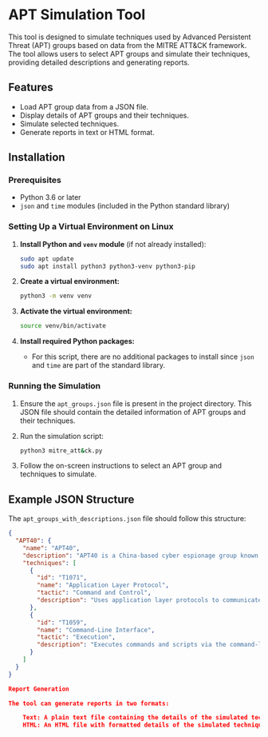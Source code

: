 # APT Simulation Tool

This tool is designed to simulate techniques used by Advanced Persistent Threat (APT) groups based on data from the MITRE ATT&CK framework. The tool allows users to select APT groups and simulate their techniques, providing detailed descriptions and generating reports.

## Features

- Load APT group data from a JSON file.
- Display details of APT groups and their techniques.
- Simulate selected techniques.
- Generate reports in text or HTML format.

## Installation

### Prerequisites

- Python 3.6 or later
- `json` and `time` modules (included in the Python standard library)

### Setting Up a Virtual Environment on Linux

1. **Install Python and `venv` module** (if not already installed):
    ```sh
    sudo apt update
    sudo apt install python3 python3-venv python3-pip
    ```

2. **Create a virtual environment:**
    ```sh
    python3 -m venv venv
    ```

3. **Activate the virtual environment:**
    ```sh
    source venv/bin/activate
    ```

4. **Install required Python packages:**
    - For this script, there are no additional packages to install since `json` and `time` are part of the standard library.

### Running the Simulation

1. Ensure the `apt_groups.json` file is present in the project directory. This JSON file should contain the detailed information of APT groups and their techniques.

2. Run the simulation script:
    ```sh
    python3 mitre_att&ck.py
    ```

3. Follow the on-screen instructions to select an APT group and techniques to simulate.

## Example JSON Structure

The `apt_groups_with_descriptions.json` file should follow this structure:

```json
{
  "APT40": {
    "name": "APT40",
    "description": "APT40 is a China-based cyber espionage group known for targeting maritime industries and government organizations.",
    "techniques": [
      {
        "id": "T1071",
        "name": "Application Layer Protocol",
        "tactic": "Command and Control",
        "description": "Uses application layer protocols to communicate with command and control servers."
      },
      {
        "id": "T1059",
        "name": "Command-Line Interface",
        "tactic": "Execution",
        "description": "Executes commands and scripts via the command-line interface."
      }
    ]
  }
}

Report Generation

The tool can generate reports in two formats:

    Text: A plain text file containing the details of the simulated techniques.
    HTML: An HTML file with formatted details of the simulated techniques.
